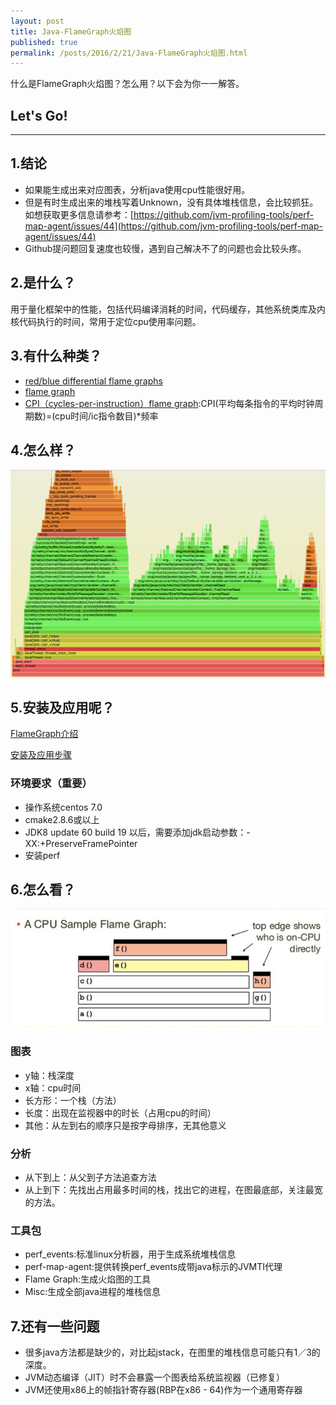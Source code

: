 ```yaml
---
layout: post
title: Java-FlameGraph火焰图
published: true
permalink: /posts/2016/2/21/Java-FlameGraph火焰图.html
---
```


什么是FlameGraph火焰图？怎么用？以下会为你一一解答。

## Let's Go!
-----

## 1.结论

* 如果能生成出来对应图表，分析java使用cpu性能很好用。
* 但是有时生成出来的堆栈写着Unknown，没有具体堆栈信息，会比较抓狂。
如想获取更多信息请参考：[https://github.com/jvm-profiling-tools/perf-map-agent/issues/44](https://github.com/jvm-profiling-tools/perf-map-agent/issues/44)
* Github提问题回复速度也较慢，遇到自己解决不了的问题也会比较头疼。

## 2.是什么？

用于量化框架中的性能，包括代码编译消耗的时间，代码缓存，其他系统类库及内核代码执行的时间，常用于定位cpu使用率问题。

## 3.有什么种类？

* [red/blue differential flame graphs](http://www.brendangregg.com/blog/images/2014/zfs-flamegraph-diff.svg)
* [flame graph](http://www.brendangregg.com/blog/images/2014/zfs-flamegraph-after.svg)
* [CPI（cycles-per-instruction）flame graph](http://www.brendangregg.com/blog/2014-10-31/cpi-flame-graphs.html):CPI(平均每条指令的平均时钟周期数)=(cpu时间/ic指令数目)*频率

## 4.怎么样？

![flamegraph](/images/FlameGraph/flamegraph.png)

## 5.安装及应用呢？

[FlameGraph介绍](https://github.com/brendangregg/FlameGraph)

[安装及应用步骤](http://techblog.netflix.com/2015/07/java-in-flames.html)

### 环境要求（重要）

* 操作系统centos 7.0
* cmake2.8.6或以上
* JDK8 update 60 build 19 以后，需要添加jdk启动参数：-XX:+PreserveFramePointer
* 安装perf

## 6.怎么看？

![how](/images/FlameGraph/howtoread.png)

### 图表
* y轴：栈深度
* x轴：cpu时间
* 长方形：一个栈（方法）
* 长度：出现在监视器中的时长（占用cpu的时间）
* 其他：从左到右的顺序只是按字母排序，无其他意义

### 分析
* 从下到上：从父到子方法追查方法
* 从上到下：先找出占用最多时间的栈，找出它的进程，在图最底部，关注最宽的方法。

### 工具包
* perf_events:标准linux分析器，用于生成系统堆栈信息
* perf-map-agent:提供转换perf_events成带java标示的JVMTI代理
* Flame Graph:生成火焰图的工具
* Misc:生成全部java进程的堆栈信息

## 7.还有一些问题

* 很多java方法都是缺少的，对比起jstack，在图里的堆栈信息可能只有1／3的深度。 
* JVM动态编译（JIT）时不会暴露一个图表给系统监视器（已修复）
* JVM还使用x86上的帧指针寄存器(RBP在x86 - 64)作为一个通用寄存器
